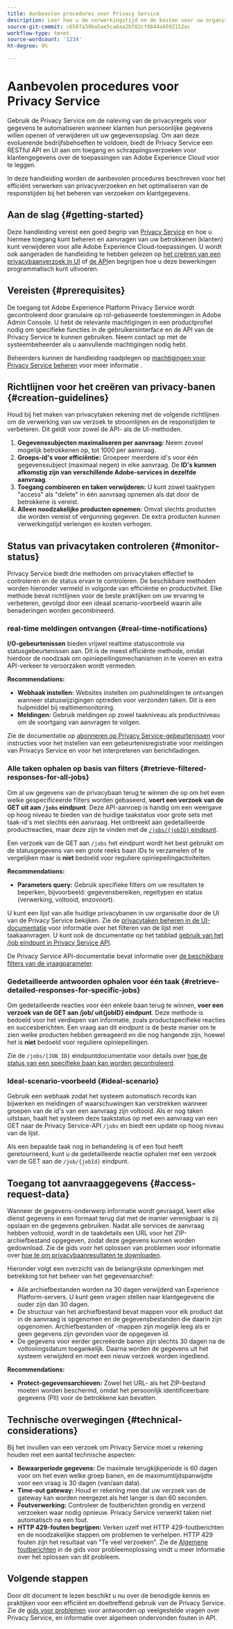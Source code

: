 ```yaml
---
title: Aanbevolen procedures voor Privacy Service
description: Leer hoe u de verwerkingstijd en de kosten voor uw organisatie bij het invullen van privacyverzoeken kunt verminderen door deze richtlijnen voor optimaal gebruik te volgen.
source-git-commit: c6507a39ba5ae5ca6aa2bf02cf8844a4592152ac
workflow-type: tm+mt
source-wordcount: '1234'
ht-degree: 0%

---
```


# Aanbevolen procedures voor Privacy Service

Gebruik de Privacy Service om de naleving van de privacyregels voor gegevens te automatiseren wanneer klanten hun persoonlijke gegevens willen openen of verwijderen uit uw gegevensopslag. Om aan deze evoluerende bedrijfsbehoeften te voldoen, biedt de Privacy Service een RESTful API en UI aan om toegang en schrappingsverzoeken voor klantengegevens over de toepassingen van Adobe Experience Cloud voor te leggen.

In deze handleiding worden de aanbevolen procedures beschreven voor het efficiënt verwerken van privacyverzoeken en het optimaliseren van de responstijden bij het beheren van verzoeken om klantgegevens.

## Aan de slag {#getting-started}

Deze handleiding vereist een goed begrip van [Privacy Service](./home.md) en hoe u hiermee toegang kunt beheren en aanvragen van uw betrokkenen (klanten) kunt verwijderen voor alle Adobe Experience Cloud-toepassingen. U wordt ook aangeraden de handleiding te hebben gelezen op [het creëren van een privacybaanverzoek in UI](./ui/user-guide.md#create-a-new-privacy-job-request) of [de API](./api/overview.md)en begrijpen hoe u deze bewerkingen programmatisch kunt uitvoeren.

## Vereisten {#prerequisites}

De toegang tot Adobe Experience Platform Privacy Service wordt gecontroleerd door granulaire op rol-gebaseerde toestemmingen in Adobe Admin Console. U hebt de relevante machtigingen in een productprofiel nodig om specifieke functies in de gebruikersinterface en de API van de Privacy Service te kunnen gebruiken. Neem contact op met de systeembeheerder als u aanvullende machtigingen nodig hebt.

Beheerders kunnen de handleiding raadplegen op [machtigingen voor Privacy Service beheren](./permissions.md) voor meer informatie .

## Richtlijnen voor het creëren van privacy-banen {#creation-guidelines}

Houd bij het maken van privacytaken rekening met de volgende richtlijnen om de verwerking van uw verzoek te stroomlijnen en de responstijden te verbeteren. Dit geldt voor zowel de API- als de UI-methoden.

1. **Gegevenssubjecten maximaliseren per aanvraag:** Neem zoveel mogelijk betrokkenen op, tot 1000 per aanvraag.
2. **Groeps-id&#39;s voor efficiëntie:** Groepeer meerdere id&#39;s voor één gegevenssubject (maximaal negen) in elke aanvraag. De **ID&#39;s kunnen afkomstig zijn van verschillende Adobe-services in dezelfde aanvraag**.
3. **Toegang combineren en taken verwijderen:** U kunt zowel taaktypen &quot;access&quot; als &quot;delete&quot; in één aanvraag opnemen als dat door de betrokkene is vereist.
4. **Alleen noodzakelijke producten opnemen:** Omvat slechts producten die worden vereist of vergunning gegeven. De extra producten kunnen verwerkingstijd verlengen en kosten verhogen.

## Status van privacytaken controleren {#monitor-status}

Privacy Service biedt drie methoden om privacytaken effectief te controleren en de status ervan te controleren. De beschikbare methoden worden hieronder vermeld in volgorde van efficiëntie en productiviteit. Elke methode bevat richtlijnen voor de beste praktijken om uw ervaring te verbeteren, gevolgd door een ideaal scenario-voorbeeld waarin alle benaderingen worden gecombineerd.

### real-time meldingen ontvangen {#real-time-notifications}

**I/O-gebeurtenissen** bieden vrijwel realtime statuscontrole via statusgebeurtenissen aan. Dit is de meest efficiënte methode, omdat hierdoor de noodzaak om opiniepeilingsmechanismen in te voeren en extra API-verkeer te veroorzaken wordt vermeden.

**Recommendations:**

- **Webhaak instellen:** Websites instellen om pushmeldingen te ontvangen wanneer statuswijzigingen optreden voor verzonden taken. Dit is een hulpmiddel bij realtimemonitoring.
- **Meldingen:** Gebruik meldingen op zowel taakniveau als productniveau om de voortgang van aanvragen te volgen.

Zie de documentatie op [abonneren op Privacy Service-gebeurtenissen](./privacy-events.md) voor instructies voor het instellen van een gebeurtenisregistratie voor meldingen van Privacys Service en voor het interpreteren van berichtladingen.

### Alle taken ophalen op basis van filters {#retrieve-filtered-responses-for-all-jobs}

Om al uw gegevens van de privacybaan terug te winnen die op om het even welke gespecificeerde filters worden gebaseerd, **voert een verzoek van de GET uit aan `/jobs` eindpunt**. Deze API-aanroep is handig om een weergave op hoog niveau te bieden van de huidige taakstatus voor grote sets met taak-id&#39;s met slechts één aanvraag. Het ontbreekt aan gedetailleerde productreacties, maar deze zijn te vinden met de [`/jobs/{jobID}` eindpunt](#retrieve-detailed-responses-for-specific-jobs).

Een verzoek van de GET aan `/jobs` het eindpunt wordt het best gebruikt om de statusgegevens van een grote reeks baan IDs te verzamelen of te vergelijken maar is **niet** bedoeld voor reguliere opiniepeilingactiviteiten.

**Recommendations:**

- **Parameters query:** Gebruik specifieke filters om uw resultaten te beperken, bijvoorbeeld: gegevensbereiken, regeltypen en status (verwerking, voltooid, enzovoort).

U kunt een lijst van alle huidige privacybanen in uw organisatie door de UI van de Privacy Service bekijken. Zie de [privacytaken beheren in de UI-documentatie](./ui/user-guide.md#job-requests) voor informatie over het filteren van de lijst met taakaanvragen. U kunt ook de documentatie op het tabblad [gebruik van het /job eindpunt in Privacy Service API](./api/privacy-jobs.md).

De Privacy Service API-documentatie bevat informatie over [de beschikbare filters van de vraagparameter](https://developer.adobe.com/experience-platform-apis/references/privacy-service/#tag/Privacy-jobs/operation/listPrivacyJobs).

### Gedetailleerde antwoorden ophalen voor één taak {#retrieve-detailed-responses-for-specific-jobs}

Om gedetailleerde reacties voor één enkele baan terug te winnen, **voer een verzoek van de GET aan /job/ uit{jobID} eindpunt**. Deze methode is bedoeld voor het verdiepen van informatie, zoals productspecifieke reacties en succesberichten. Een vraag aan dit eindpunt is de beste manier om te zien welke producten hebben gereageerd en die nog hangende zijn, hoewel het is **niet** bedoeld voor reguliere opiniepeilingen.

Zie de `/jobs/{JOB_ID}` eindpuntdocumentatie voor details over [hoe de status van een specifieke baan kan worden gecontroleerd](./api/privacy-jobs.md#check-status).

### Ideal-scenario-voorbeeld {#ideal-scenario}

Gebruik een webhaak zodat het systeem automatisch records kan bijwerken en meldingen of waarschuwingen kan verstrekken wanneer groepen van de id&#39;s van een aanvraag zijn voltooid. Als er nog taken uitstaan, haalt het systeem deze taakstatus op met een aanvraag van een GET naar de Privacy Service-API `/jobs` en biedt een update op hoog niveau van de lijst.

Als een bepaalde taak nog in behandeling is of een fout heeft geretourneerd, kunt u de gedetailleerde reactie ophalen met een verzoek van de GET aan de `/job/{jobId}` eindpunt.

## Toegang tot aanvraaggegevens {#access-request-data}

Wanneer de gegevens-onderwerp informatie wordt gevraagd, keert elke dienst gegevens in een formaat terug dat met de manier verenigbaar is zij opslaan en die gegevens gebruiken. Nadat alle services de aanvraag hebben voltooid, wordt in de taakdetails een URL voor het ZIP-archiefbestand opgegeven, zodat deze gegevens kunnen worden gedownload. Zie de gids voor het oplossen van problemen voor informatie over [hoe te om privacybaanresultaten te downloaden](https://experienceleague.adobe.com/docs/experience-platform/privacy/troubleshooting-guide.html?lang=en#how-do-i-download-the-results-of-my-completed-privacy-jobs%3F).

Hieronder volgt een overzicht van de belangrijkste opmerkingen met betrekking tot het beheer van het gegevensarchief:

- Alle archiefbestanden worden na 30 dagen verwijderd van Experience Platform-servers. U kunt geen vragen stellen naar klantgegevens die ouder zijn dan 30 dagen.
- De structuur van het archiefbestand bevat mappen voor elk product dat in de aanvraag is opgenomen en de gegevensbestanden die daarin zijn opgenomen. Archiefbestanden of -mappen zijn mogelijk leeg als er geen gegevens zijn gevonden voor de opgegeven id.
- De gegevens voor eerder gecreëerde banen zijn slechts 30 dagen na de voltooiingsdatum toegankelijk. Daarna worden de gegevens uit het systeem verwijderd en moet een nieuw verzoek worden ingediend.

**Recommendations:**

- **Protect-gegevensarchieven:** Zowel het URL- als het ZIP-bestand moeten worden beschermd, omdat het persoonlijk identificeerbare gegevens (PII) voor de betrokkene kan bevatten.

## Technische overwegingen {#technical-considerations}

Bij het invullen van een verzoek om Privacy Service moet u rekening houden met een aantal technische aspecten:

- **Bewaarperiode gegevens:** De maximale terugkijkperiode is 60 dagen voor om het even welke groep banen, en de maximumtijdspanwijdte voor een vraag is 30 dagen (van/aan data).
- **Time-out gateway:** Houd er rekening mee dat uw verzoek van de gateway kan worden neergezet als het langer is dan 60 seconden.
- **Foutverwerking:** Controleer de foutberichten grondig en verzend verzoeken waar nodig opnieuw. Privacy Service verwerkt taken niet automatisch na een fout.
- **HTTP 429-fouten begrijpen:** Verken uzelf met HTTP 429-foutberichten en de noodzakelijke stappen om problemen te verhelpen. HTTP 429 fouten zijn het resultaat van &quot;Te veel verzoeken&quot;. Zie de [Algemene foutberichten](./troubleshooting-guide.md#common-error-messages) in de gids voor probleemoplossing vindt u meer informatie over het oplossen van dit probleem.

## Volgende stappen

Door dit document te lezen beschikt u nu over de benodigde kennis en praktijken voor een efficiënt en doeltreffend gebruik van de Privacy Service. Zie de [gids voor problemen](./troubleshooting-guide.md) voor antwoorden op veelgestelde vragen over Privacy Service, en informatie over algemeen ondervonden fouten in API.
